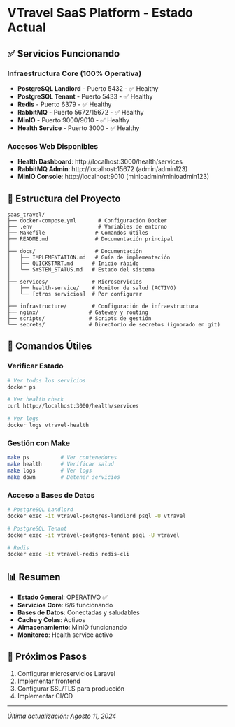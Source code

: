 # VTravel SaaS Platform - Estado Actual

## ✅ Servicios Funcionando

### Infraestructura Core (100% Operativa)
- **PostgreSQL Landlord** - Puerto 5432 - ✅ Healthy
- **PostgreSQL Tenant** - Puerto 5433 - ✅ Healthy  
- **Redis** - Puerto 6379 - ✅ Healthy
- **RabbitMQ** - Puerto 5672/15672 - ✅ Healthy
- **MinIO** - Puerto 9000/9010 - ✅ Healthy
- **Health Service** - Puerto 3000 - ✅ Healthy

### Accesos Web Disponibles
- **Health Dashboard**: http://localhost:3000/health/services
- **RabbitMQ Admin**: http://localhost:15672 (admin/admin123)
- **MinIO Console**: http://localhost:9010 (minioadmin/minioadmin123)

## 📁 Estructura del Proyecto

```
saas_travel/
├── docker-compose.yml       # Configuración Docker
├── .env                     # Variables de entorno
├── Makefile                # Comandos útiles
├── README.md               # Documentación principal
│
├── docs/                   # Documentación
│   ├── IMPLEMENTATION.md   # Guía de implementación
│   ├── QUICKSTART.md      # Inicio rápido
│   └── SYSTEM_STATUS.md   # Estado del sistema
│
├── services/              # Microservicios
│   ├── health-service/    # Monitor de salud (ACTIVO)
│   └── [otros servicios]  # Por configurar
│
├── infrastructure/        # Configuración de infraestructura
├── nginx/                # Gateway y routing
├── scripts/              # Scripts de gestión
└── secrets/              # Directorio de secretos (ignorado en git)
```

## 🔧 Comandos Útiles

### Verificar Estado
```bash
# Ver todos los servicios
docker ps

# Ver health check
curl http://localhost:3000/health/services

# Ver logs
docker logs vtravel-health
```

### Gestión con Make
```bash
make ps          # Ver contenedores
make health      # Verificar salud
make logs        # Ver logs
make down        # Detener servicios
```

### Acceso a Bases de Datos
```bash
# PostgreSQL Landlord
docker exec -it vtravel-postgres-landlord psql -U vtravel

# PostgreSQL Tenant  
docker exec -it vtravel-postgres-tenant psql -U vtravel

# Redis
docker exec -it vtravel-redis redis-cli
```

## 📊 Resumen

- **Estado General**: OPERATIVO ✅
- **Servicios Core**: 6/6 funcionando
- **Bases de Datos**: Conectadas y saludables
- **Cache y Colas**: Activos
- **Almacenamiento**: MinIO funcionando
- **Monitoreo**: Health service activo

## 🚀 Próximos Pasos

1. Configurar microservicios Laravel
2. Implementar frontend
3. Configurar SSL/TLS para producción
4. Implementar CI/CD

---
*Última actualización: Agosto 11, 2024*